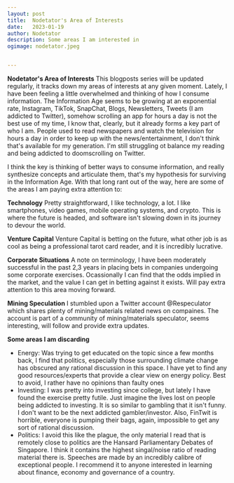 ```yaml
---
layout: post
title:	Nodetator's Area of Interests
date:	2023-01-19
author:	Nodetator
description: Some areas I am interested in
ogimage: nodetator.jpeg


---
```

**Nodetator's Area of Interests**
This blogposts series will be updated regularly, it tracks down my areas of interests at any given moment. Lately, I have been feeling a little overwhelmed and thinking of how I consume information. The Information Age seems to be growing at an exponential rate, Instagram, TikTok, SnapChat, Blogs, Newsletters, Tweets (I am addicted to Twitter), somehow scrolling an app for hours a day is not the best use of my time, I know that, clearly, but it already forms a key part of who I am. People used to read newspapers and watch the television for hours a day in order to keep up with the news/entertainment, I don't think that's available for my generation. I'm still struggling ot balance my reading and being addicted to doomscrolling on Twitter.

I think the key is thinking of better ways to consume information, and really synthesize concepts and articulate them, that's my hypothesis for surviving in the Information Age. With that long rant out of the way, here are some of the areas I am paying extra attention to: 

**Technology**
Pretty straightforward, I like technology, a lot. I like smartphones, video games, mobile operating systems, and crypto. This is where the future is headed, and software isn't slowing down in its journey to devour the world. 

**Venture Capital**
Venture Capital is betting on the future, what other job is as cool as being a professional tarot card reader, and it is incredibly lucrative.

**Corporate Situations**
A note on terminology, I have been moderately successful in the past 2,3 years in placing bets in companies undergoing some corporate exercises. Ocassionally I can find that the odds implied in the market, and the value I can get in betting against it exists. Will pay extra attention to this area moving forward.

**Mining Speculation**
I stumbled upon a Twitter account @Respeculator which shares plenty of mining/materials related news on compaines. The account is part of a community of mining/materials speculator, seems interesting, will follow and provide extra updates.


**Some areas I am discarding**
- Energy: Was trying  to get educated on the topic since a few months back, I find that politics, especially those surrounding climate change has obscured any rational discussion in this space. I have yet to find any good resources/experts that provide a clear view on energy policy. Best to avoid, I rather have no opinions than faulty ones
- Investing: I was pretty into investing since college, but lately I have found the exercise pretty futile. Just imagine the lives lost on people being addicted to investing. It is so similar to gambling that it isn't funny. I don't want to be the next addicted gambler/investor. Also, FinTwit is horrible, everyone is pumping their bags, again, impossible to get any sort of rational discussion.
- Politics: I avoid this like the plague, the only material I read that is remotely close to politics are the Hansard Parliamentary Debates of Singapore. I think it contains the highest singal/noise ratio of reading material there is. Speeches are made by an incredibly calibre of exceptional people. I recommend it to anyone interested in learning about finance, economy and governance of a country.